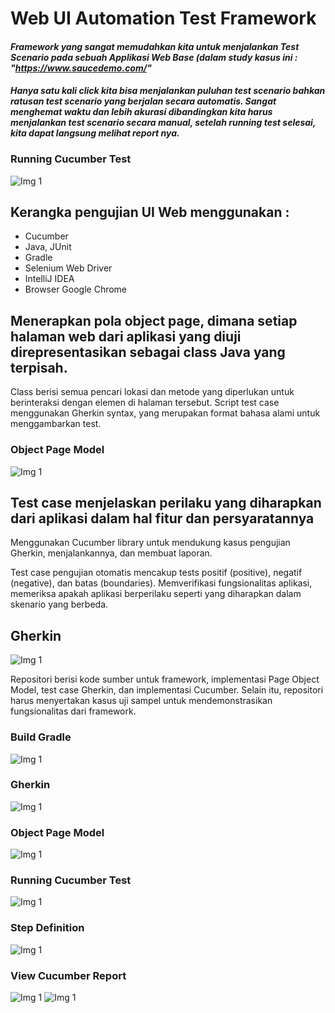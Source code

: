 # Web UI Automation Test Framework

#### _Framework yang sangat memudahkan kita untuk menjalankan Test Scenario pada sebuah Applikasi Web Base (dalam study kasus ini : "https://www.saucedemo.com/"_
#### _Hanya satu kali click kita bisa menjalankan puluhan test scenario bahkan ratusan test scenario yang berjalan secara automatis. Sangat menghemat waktu dan lebih akurasi dibandingkan kita harus menjalankan test scenario secara manual, setelah running test selesai, kita dapat langsung melihat report nya._ 


### Running Cucumber Test
![Img 1](screenshot/runningCucumberTest.PNG)


## Kerangka pengujian UI Web menggunakan :
- Cucumber
- Java, JUnit
- Gradle
- Selenium Web Driver
- IntelliJ IDEA
- Browser Google Chrome



## Menerapkan pola object page, dimana setiap halaman web dari aplikasi yang diuji direpresentasikan sebagai class Java yang terpisah. 

Class berisi semua pencari lokasi dan metode yang diperlukan untuk berinteraksi dengan elemen di halaman tersebut. Script test case  menggunakan Gherkin syntax, yang merupakan format bahasa alami untuk menggambarkan test. 

### Object Page Model
![Img 1](screenshot/objectPageModel.PNG)



## Test case menjelaskan perilaku yang diharapkan dari aplikasi dalam hal fitur dan persyaratannya
Menggunakan Cucumber library untuk mendukung kasus pengujian Gherkin, menjalankannya, dan membuat laporan.

Test case pengujian otomatis mencakup tests positif (positive), negatif (negative), dan batas (boundaries).
Memverifikasi fungsionalitas aplikasi, memeriksa apakah aplikasi berperilaku seperti yang diharapkan dalam skenario yang berbeda. 

## Gherkin
![Img 1](screenshot/Gherkin.PNG)


Repositori berisi kode sumber untuk framework, implementasi Page Object Model, test case Gherkin, dan implementasi Cucumber.
Selain itu, repositori harus menyertakan kasus uji sampel untuk mendemonstrasikan fungsionalitas dari framework.

### Build Gradle
![Img 1](screenshot/buildGradle.PNG)

### Gherkin
![Img 1](screenshot/Gherkin.PNG)

### Object Page Model
![Img 1](screenshot/objectPageModel.PNG)

### Running Cucumber Test
![Img 1](screenshot/runningCucumberTest.PNG)

### Step Definition
![Img 1](screenshot/stepDefinition.PNG)

### View Cucumber Report
![Img 1](screenshot/viewReportCucumber.PNG)
![Img 1](screenshot/Result_Report.PNG)


